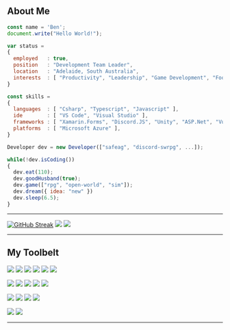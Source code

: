 
## About Me

```js
const name = 'Ben';
document.write("Hello World!");

var status = 
{ 
  employed   : true,
  position   : "Development Team Leader",
  location   : "Adelaide, South Australia",
  interests  : [ "Productivity", "Leadership", "Game Development", "Food", "Cooking", "Music", "Science Fiction", "Food", "Gaming", "Food" ]
}

const skills = 
{
  languages  : [ "Csharp", "Typescript", "Javascript" ],
  ide        : [ "VS Code", "Visual Studio" ],
  frameworks : [ "Xamarin.Forms", "Discord.JS", "Unity", "ASP.Net", "VueJS"],
  platforms  : [ "Microsoft Azure" ],
}

Developer dev = new Developer(["safeag", "discord-swrpg", ...]);

while(!dev.isCoding())  
{
  dev.eat(110);
  dev.goodHusband(true);
  dev.game(["rpg", "open-world", "sim"]);
  dev.dream({ idea: "new" })
  dev.sleep(6.5);
}
```

---
  <!--
<a href="#">
  <img align="center" src="https://github-readme-stats.vercel.app/api/wakatime?username=bejasc&custom_title=Activity&langs_count=6&layout=compact&theme=onedark" />
  <img align="center" src="https://github-readme-stats.vercel.app/api?username=bejasc&hide=prs&count_private=true&theme=onedark&show_icons=true" />
</a>
  -->
[![GitHub Streak](https://github-readme-streak-stats.herokuapp.com?user=bejasc&theme=dracula&hide_border=true&mode=weekly)](https://git.io/streak-stats)
<img src="https://denvercoder1-github-readme-stats.vercel.app/api?username=bejasc&show_icons=true&count_private=true&theme=dracula&hide_border=true"/></a>
<img src="https://github-profile-summary-cards.vercel.app/api/cards/profile-details?username=bejasc&theme=dracula&title=Contributions&width=100%"/>


---
## My Toolbelt

![](https://img.shields.io/badge/TypeScript-informational?style=flat&logo=Typescript&logoColor=white&color=2bbc8a)
![](https://img.shields.io/badge/C%20Sharp-informational?style=flat&logo=c-sharp&logoColor=white&color=2bbc8a)
![](https://img.shields.io/badge/JavaScript-informational?style=flat&logo=Javascript&logoColor=white&color=2bbc8a)
![](https://img.shields.io/badge/SQL-informational?style=flat&logo=Javascript&logoColor=white&color=2bbc8a)
![](https://img.shields.io/badge/HTML-informational?style=flat&logo=html5&logoColor=white&color=2bbc8a)
![](https://img.shields.io/badge/CSS-informational?style=flat&logo=css3&logoColor=white&color=2bbc8a)

![](https://img.shields.io/badge/Xamarin.Forms-informational?style=flat&logo=Xamarin&logoColor=white&color=bd3e6b)
![](https://img.shields.io/badge/Discord.JS-informational?style=flat&logo=Discord&logoColor=white&color=bd3e6b)
![](https://img.shields.io/badge/Unity-informational?style=flat&logo=unity&logoColor=white&color=bd3e6b)
![](https://img.shields.io/badge/Vue.JS-informational?style=flat&logo=Vue.js&logoColor=white&color=bd3e6b)
![](https://img.shields.io/badge/Vuetify-informational?style=flat&logo=Vuetify&logoColor=white&color=bd3e6b)

![](https://img.shields.io/badge/Azure-informational?style=flat&logo=microsoft-azure&logoColor=white&color=BD6719)
![](https://img.shields.io/badge/Visual%20Studio-informational?style=flat&logo=visual-studio&logoColor=white&color=BD6719)
![](https://img.shields.io/badge/Visual%20Studio%20Code-informational?style=flat&logo=visual-studio-code&logoColor=white&color=BD6719)
![](https://img.shields.io/badge/SQL%20Server%20Management%20Studio-informational?style=flat&logo=microsoft-sql-server&logoColor=white&color=BD6719)

![](https://img.shields.io/badge/Adobe_Photoshop-informational?style=flat&logo=adobe-photoshop&logoColor=white&color=35A1BD)
![](https://img.shields.io/badge/Blender-informational?style=flat&logo=blender&logoColor=white&color=35A1BD)

<!--
---

## Discord Servers
<a href="https://discord.gg/28pExzKQrT">
  <img align="center" src="https://cdn.discordapp.com/attachments/805622271904579606/805639151952986172/server-banner.gif" height="auto" width="375"/>
</a>
<a href="https://discord.gg/ZvmKvya">
  <img align="center" src="https://cdn.discordapp.com/attachments/758199183814426635/882273178813071410/drpg-banner.gif" height="auto" width="375"/>
</a>

<a href="https://discord.gg/FGNQ74efnm">
  <kbd>
  <img align="center" src="https://cdn.discordapp.com/attachments/927083996922413076/927840153202991164/Banner-Vibrant.gif" height="auto" width="375"/>
  </kbd>
</a>
-->

---

<!--
[![Twitter (Personal)](https://img.shields.io/badge/Twitter%20(Bejasc)-00acee?style=for-the-badge&logo=twitter&logoColor=white)](https://www.twitter.com/bejascaus)
[![Twitter (Beyond Orbit)](https://img.shields.io/badge/Twitter%20(Beyond%20Orbit)-00acee?style=for-the-badge&logo=twitter&logoColor=white)](https://www.twitter.com/drone5dev)
[![Youtube](https://img.shields.io/badge/YouTube-FF0000?style=for-the-badge&logo=youtube&logoColor=white)](https://www.youtube.com/channel/UCq4B_5TtPrjKqDkxtfwAahw)
[![Blog](https://img.shields.io/badge/Blog-FF5722?style=for-the-badge&logo=blogger&logoColor=white)](https://bejasc.github.io/blog/)
-->
